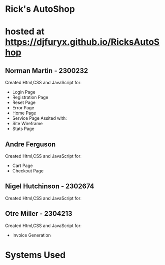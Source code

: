 # Rick's AutoShop
# hosted at https://djfuryx.github.io/RicksAutoShop

## Norman Martin - 2300232
 Created Html,CSS and JavaScript for:
* Login Page
* Registration Page
* Reset Page
* Error Page
* Home Page
* Service Page
 Assited with:
* Site Wireframe
* Stats Page

## Andre Ferguson
Created Html,CSS and JavaScript for:
* Cart Page
* Checkout Page

## Nigel Hutchinson - 2302674
 Created Html,CSS and JavaScript for:

## Otre Miller - 2304213
 Created Html,CSS and JavaScript for:
 * Invoice Generation



# Systems Used
